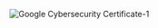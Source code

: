 ![Google Cybersecurity Certificate-1](https://github.com/ButchBytes-sec/ButchBytes-sec/assets/78964580/56e5e80b-7afc-4c35-8830-e2e2c989d9c6)
